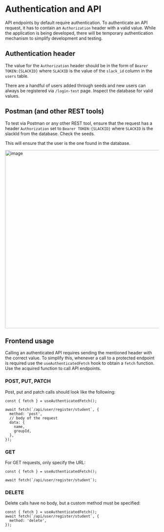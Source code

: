 # Authentication and API

API endpoints by default require authentication. To authenticate an API request, it has to contain an `Authorization` header with a valid value. While the application is being developed, there will be temporary authentication mechanism to simplify development and testing.

## Authentication header

The value for the `Authorization` header should be in the form of `Bearer TOKEN:{SLACKID}` where `SLACKID` is the value of the `slack_id` column in the `users` table.

There are a handful of users added through seeds and new users can always be registered via `/login-test` page. Inspect the database for valid values.

## Postman (and other REST tools)

To test via Postman or any other REST tool, ensure that the request has a header `Authorization` set to `Bearer TOKEN:{SLACKID}` where `SLACKID` is the slackId from the database. Check the seeds.

This will ensure that the user is the one found in the database.

<img width="581" alt="image" src="https://user-images.githubusercontent.com/1407815/103465391-46226300-4d3b-11eb-8543-fdabee554126.png">

## Frontend usage

Calling an authenticated API requires sending the mentioned header with the correct value. To simplify this, whenever a call to a protected endpoint is required use the `useAuthenticatedFetch` hook to obtain a `fetch` function. Use the acquired function to call API endpoints.

### POST, PUT, PATCH

Post, put and patch calls should look like the following:

```tsx
const { fetch } = useAuthenticatedFetch();

await fetch(`/api/user/register/student`, {
  method: 'post',
  // body of the request
  data: {
    name,
    groupId,
  },
});
```

### GET

For GET requests, only specify the URL:

```tsx
const { fetch } = useAuthenticatedFetch();

await fetch(`/api/user/register/student`);
```

### DELETE

Delete calls have no body, but a custom method must be specified:

```tsx
const { fetch } = useAuthenticatedFetch();
await fetch(`/api/user/register/student`, {
  method: 'delete',
});
```
